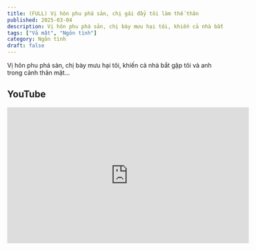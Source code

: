 ```yaml
---
title: (FULL) Vị hôn phu phá sản, chị gái đẩy tôi làm thế thân
published: 2025-03-04
description: Vị hôn phu phá sản, chị bày mưu hại tôi, khiến cả nhà bắt gặp tôi và anh trong cảnh thân mật...
tags: ["Vả mặt", "Ngôn tình"]
category: Ngôn tình
draft: false
---
```


Vị hôn phu phá sản, chị bày mưu hại tôi, khiến cả nhà bắt gặp tôi và anh trong cảnh thân mật...

## YouTube

<iframe width="560" height="315" src="https://www.youtube.com/embed/X_sLW3N9N7Y?si=7c2EDc_hd8QR54uv" title="YouTube video player" frameborder="0" allow="accelerometer; autoplay; clipboard-write; encrypted-media; gyroscope; picture-in-picture; web-share" referrerpolicy="strict-origin-when-cross-origin" allowfullscreen></iframe>

